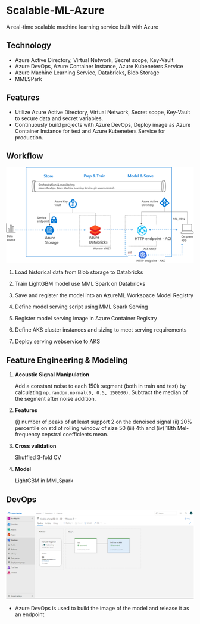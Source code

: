 # Scalable-ML-Azure
 A real-time scalable machine learning service built with Azure

## Technology
- Azure Active Directory, Virtual Network, Secret scope, Key-Vault
- Azure DevOps, Azure Container Instance, Azure Kubeneters Service
- Azure Machine Learning Service, Databricks, Blob Storage
- MMLSPark


## Features

- Utilize Azure Active Directory, Virtual Network, Secret scope, Key-Vault to secure data and secret variables.
- Continuously build projects with Azure DevOps, Deploy image as Azure Container Instance for test and Azure Kubeneters Service for production.

## Workflow

![](/docs/Azure_Overview_Full.png)

1. Load historical data from Blob storage to Databricks

2. Train LightGBM model use MML Spark on Databricks

3. Save and register the model into an AzureML Workspace Model Registry

4. Define model serving script using MML Spark Serving

5. Register model serving image in Azure Container Registry

6. Define AKS cluster instances and sizing to meet serving requirements

7. Deploy serving webservice to AKS

## Feature Engineering & Modeling

1. **Acoustic Signal Manipulation**

   Add a constant noise to each 150k segment (both in train and test) by calculating `np.random.normal(0, 0.5, 150000)`. Subtract the median of the segment after noise addition.

2. **Features**

    (i) number of peaks of at least support 2 on the denoised signal
    (ii) 20% percentile on std of rolling window of size 50
    (iii) 4th and (iv) 18th Mel-frequency cepstral coefficients mean. 


3. **Cross validation**

   Shuffled 3-fold CV

4. **Model**

   LightGBM in MMLSpark

## DevOps

![](/docs/Azure_DevOps.png)

- Azure DevOps is used to build the image of the model and release it as an endpoint